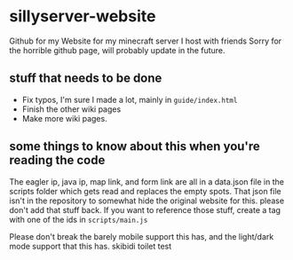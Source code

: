 # sillyserver-website
Github for my Website for my minecraft server I host with friends
Sorry for the horrible github page, will probably update in the future.

## stuff that needs to be done
* Fix typos, I'm sure I made a lot, mainly in `guide/index.html`
* Finish the other wiki pages
* Make more wiki pages.

## some things to know about this when you're reading the code
The eagler ip, java ip, map link, and form link are all in a data.json file in the scripts folder which gets read and replaces the empty spots. That json file isn't in the repository to somewhat hide the original website for this. please don't add that stuff back.
If you want to reference those stuff, create a <a> tag with one of the ids in `scripts/main.js`

Please don't break the barely mobile support this has, and the light/dark mode support that this has.
skibidi toilet test
